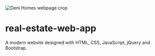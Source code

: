 ![Deni Homes webpage crop](https://user-images.githubusercontent.com/60491335/127593380-5482d73b-bfe8-4adc-ac9f-17bdadc9b855.jpg)
# real-estate-web-app

A modern website designed with HTML, CSS, JavaScript, jQuery and Bootstrap.

